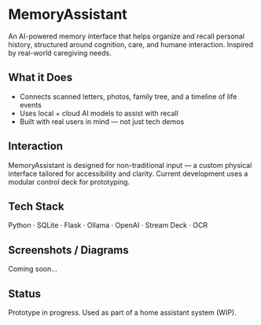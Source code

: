 # MemoryAssistant

An AI-powered memory interface that helps organize and recall personal history, structured around cognition, care, and humane interaction. Inspired by real-world caregiving needs.

## What it Does
- Connects scanned letters, photos, family tree, and a timeline of life events
- Uses local + cloud AI models to assist with recall
- Built with real users in mind — not just tech demos

## Interaction

MemoryAssistant is designed for non-traditional input — a custom physical interface tailored for accessibility and clarity. Current development uses a modular control deck for prototyping.


## Tech Stack
Python · SQLite · Flask · Ollama · OpenAI · Stream Deck · OCR

## Screenshots / Diagrams
Coming soon...

## Status
Prototype in progress. Used as part of a home assistant system (WIP).
